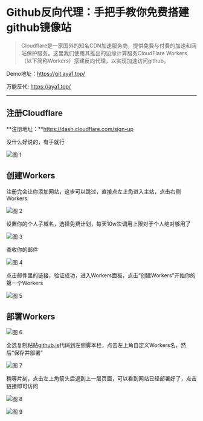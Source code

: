 # Github反向代理：手把手教你免费搭建github镜像站

> Cloudflare是一家国外的知名CDN加速服务商，提供免费与付费的加速和网站保护服务。这里我们使用其推出的边缘计算服务CloudFlare Workers（以下简称Workers）搭建反向代理，以实现加速访问github。

Demo地址：https://git.aya1.top/

万能反代: https://aya1.top/

***

## 注册Cloudflare

**注册地址：**https://dash.cloudflare.com/sign-up

没什么好说的，有手就行

![图 1](https://ayatale.coding.net/p/picbed/d/file/git/raw/master/ce56752eabc396a0960bbf8e275cf018362716543fcb83f1618235fe6b65f9f8.png)  

## 创建Workers

注册完会让你添加网站，这步可以跳过，直接点左上角进入主站，点击右侧Workers

![图 2](https://ayatale.coding.net/p/picbed/d/file/git/raw/master/8d033520be5a2def681f0ec2b3a0791b96b1cd928aca6debeaa421c23aad2714.png)  

设置你的个人子域名，选择免费计划，每天10w次调用上限对于个人绝对够用了

![图 3](https://ayatale.coding.net/p/picbed/d/file/git/raw/master/5f574ee5002d0765b80867249c126382396f107a6c3de026a81aecda7bab7943.png)  

查收你的邮件

![图 4](https://ayatale.coding.net/p/picbed/d/file/git/raw/master/1f0d84caa02318936dc9f00779d0675b445092add49fecf47dc2f1f464234875.png)  

点击邮件里的链接，验证成功，进入Workers面板，点击“创建Workers”开始你的第一个Workers

![图 5](https://ayatale.coding.net/p/picbed/d/file/git/raw/master/a107be44082632343ceaaa4ae70518db166e77733d31620d29b8f0057016ff26.png)  

## 部署Workers

![图 6](https://ayatale.coding.net/p/picbed/d/file/git/raw/master/e6989cc14f4e92ae7cc0e3d629e8866b49817759d2c97308da55ae0f2dd67e8c.png)  

全选复制粘贴[github.js](https://cdn.jsdelivr.net/gh/Brx86/cf-workers-js@main/github.js)代码到左侧脚本栏，点击左上角自定义Workers名，然后“保存并部署”

![图 7](https://ayatale.coding.net/p/picbed/d/file/git/raw/master/083fec9121d029c8be6190f26b1e3779a7262f2edd37a69e4d0e6b3cb8809fbc.png)  

稍等片刻，点击左上角箭头后退到上一层页面，可以看到网站已经部署好了，点击链接即可访问

![图 8](https://ayatale.coding.net/p/picbed/d/file/git/raw/master/9323fd89c61407b84b5c61ece9621a9af4d96e1805cc9e0aa32e25201af3488c.png)  

![图 9](https://ayatale.coding.net/p/picbed/d/file/git/raw/master/7daf16c847fb5b2e614ac2941e3a77a1c2bb533d868ae021b69f9ed0f38c4a22.png)  

